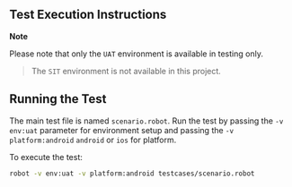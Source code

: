## Test Execution Instructions
**Note**

Please note that only the `UAT` environment is available in testing only.

> The `SIT` environment is not available in this project.

## Running the Test

The main test file is named `scenario.robot`. Run the test by passing the `-v env:uat` parameter for environment setup and passing the `-v platform:android` `android` or `ios` for platform.

To execute the test:
```bash
robot -v env:uat -v platform:android testcases/scenario.robot
```